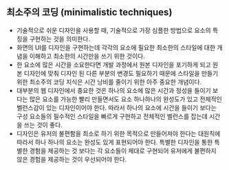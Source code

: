## 최소주의 코딩 (minimalistic techniques)
- 기술적으로 쉬운 디자인을 사용할 때, 기술적으로 가장 심플한 방법으로 요소의 특징을 구현하는 것을 의미한다.
- 화면의 UI를 디자인을 구현하는데 각각의 요소에 필요한 최소한의 스타일에 대한 개념을 이해하고 최소한의 시간만을 쓰기 위한 것이다.
- 한 요소에 많은 시간을 소요한다면 개발 과정에서 원본 디자인을 포기하게 되고 원본 디자인에 맞춰 디자인 된 다른 부분의 변경도 필요하기 때문에 스타일을 만들기 위한 최소주의 코딩 지식은 시간 낭비를 줄이기 위한 아주 중요한 개념이다.
- 대부분의 웹 디자인에서 중요한 것은 하나의 요소에 많은 시간과 정성을 들이기 보다는 많은 요소를 가능한 빨리 만들면서도 요소 하나하나의 완성도가 있고 전체적인 벨런스감이 있는 디자인이어야 한다. 따라서 하나의 요소에 시간을 들이기 보다는 구성 요소들의 필수적인 스타일을 빠르게 구현하고 전체적인 벨런스를 잡는데 시간을 쓰는 것이 좋다.
- 디자인은 유저의 불편함을 최소로 하기 위한 목적으로 만들어져야 한다는 대원칙에 따라서 하나 하나의 요소는 완성도 있게 표현되어야 한다. 특별한 디자인을 통한 특별한 경험을 제공하는 것 보다는 각 요소들이 제대로 구현되어 유저에게 불편하지 않은 경험을 제공하는 것이 우선되어야 한다.

